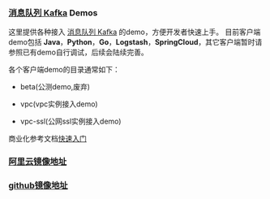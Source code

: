 ### [消息队列 Kafka](https://www.aliyun.com/product/kafka) Demos
这里提供各种接入 [消息队列 Kafka](https://www.aliyun.com/product/kafka) 的demo，方便开发者快速上手。
目前客户端demo包括 **Java**，**Python**，**Go**，**Logstash**，**SpringCloud**，其它客户端暂时请参照已有demo自行调试，后续会陆续完善。

各个客户端demo的目录通常如下：

- beta(公测demo,废弃)

- vpc(vpc实例接入demo)

- vpc-ssl(公网ssl实例接入demo)


商业化参考文档[快速入门](https://help.aliyun.com/document_detail/99949.html?spm=a2c4g.11186623.6.554.2be1c453UXdc4D) 


### [阿里云镜像地址](https://code.aliyun.com/alikafka/aliware-kafka-demos)
### [github镜像地址](https://github.com/AliwareMQ/aliware-kafka-demos)
